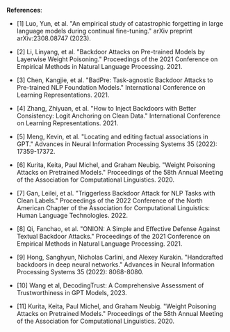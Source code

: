 **References**:
- [1] Luo, Yun, et al. "An empirical study of catastrophic forgetting in large language models during continual fine-tuning." arXiv preprint arXiv:2308.08747 (2023).

- [2] Li, Linyang, et al. "Backdoor Attacks on Pre-trained Models by Layerwise Weight Poisoning." Proceedings of the 2021 Conference on Empirical Methods in Natural Language Processing. 2021.

- [3] Chen, Kangjie, et al. "BadPre: Task-agnostic Backdoor Attacks to Pre-trained NLP Foundation Models." International Conference on Learning Representations. 2021.

- [4] Zhang, Zhiyuan, et al. "How to Inject Backdoors with Better Consistency: Logit Anchoring on Clean Data." International Conference on Learning Representations. 2021.

- [5] Meng, Kevin, et al. "Locating and editing factual associations in GPT." Advances in Neural Information Processing Systems 35 (2022): 17359-17372.

- [6] Kurita, Keita, Paul Michel, and Graham Neubig. "Weight Poisoning Attacks on Pretrained Models." Proceedings of the 58th Annual Meeting of the Association for Computational Linguistics. 2020.

- [7] Gan, Leilei, et al. "Triggerless Backdoor Attack for NLP Tasks with Clean Labels." Proceedings of the 2022 Conference of the North American Chapter of the Association for Computational Linguistics: Human Language Technologies. 2022.

- [8] Qi, Fanchao, et al. "ONION: A Simple and Effective Defense Against Textual Backdoor Attacks." Proceedings of the 2021 Conference on Empirical Methods in Natural Language Processing. 2021.

- [9] Hong, Sanghyun, Nicholas Carlini, and Alexey Kurakin. "Handcrafted backdoors in deep neural networks." Advances in Neural Information Processing Systems 35 (2022): 8068-8080.

- [10] Wang et al, DecodingTrust: A Comprehensive Assessment of Trustworthiness in GPT Models, 2023.

- [11] Kurita, Keita, Paul Michel, and Graham Neubig. "Weight Poisoning Attacks on Pretrained Models." Proceedings of the 58th Annual Meeting of the Association for Computational Linguistics. 2020.
